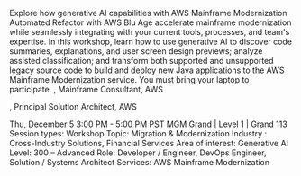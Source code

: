 Explore how generative AI capabilities with AWS Mainframe Modernization Automated Refactor with AWS Blu Age accelerate mainframe modernization while seamlessly integrating with your current tools, processes, and team's expertise. In this workshop, learn how to use generative AI to discover code summaries, explanations, and user screen design previews; analyze assisted classification; and transform both supported and unsupported legacy source code to build and deploy new Java applications to the AWS Mainframe Modernization service. You must bring your laptop to participate.
, Mainframe Consultant, AWS

, Principal Solution Architect, AWS

Thu, December 5
3:00 PM - 5:00 PM PST
MGM Grand | Level 1 | Grand 113
Session types: Workshop
Topic: Migration & Modernization
Industry : Cross-Industry Solutions, Financial Services
Area of interest: Generative AI
Level: 300 – Advanced
Role: Developer / Engineer, DevOps Engineer, Solution / Systems Architect
Services: AWS Mainframe Modernization